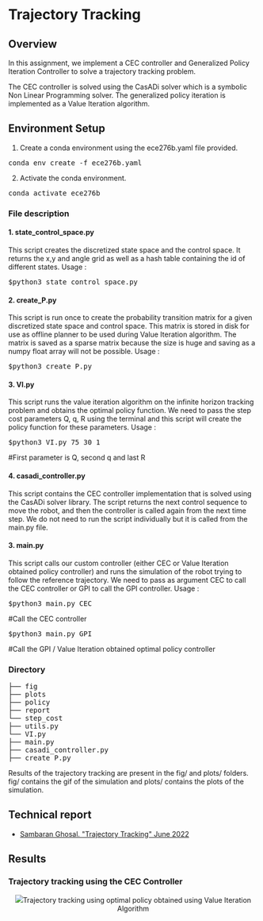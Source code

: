 # Trajectory Tracking

## Overview
In this assignment, we implement a CEC controller and Generalized Policy Iteration Controller to solve a trajectory tracking problem. 

The CEC controller is solved using the CasADi solver which is a symbolic Non Linear Programming solver. 
The generalized policy iteration is implemented as a Value Iteration algorithm.

## Environment Setup

1. Create a conda environment using the ece276b.yaml file provided. 
<pre>conda env create -f ece276b.yaml </pre>
2. Activate the conda environment. 
<pre>conda activate ece276b </pre>

### File description

#### 1. state_control_space.py
This script creates the discretized state space and the control space. It returns the x,y and angle grid as well as a hash table containing the id of different states. Usage : 
<pre>$python3 state_control_space.py</pre> 

#### 2. create_P.py
This script is run once to create the probability transition matrix for a given discretized state space and control space. This matrix is stored in disk for use as offline planner to be used during Value Iteration algorithm. The matrix is saved as a sparse matrix because the size is huge and saving as a numpy float array will not be possible. Usage :
<pre>$python3 create_P.py</pre>

#### 3. VI.py

This script runs the value iteration algorithm on the infinite horizon tracking problem and obtains the optimal policy function. We need to pass the step cost parameters Q, q, R using the terminal and this script will create the policy function for these parameters. Usage : 
<pre>$python3 VI.py 75 30 1</pre> #First parameter is Q, second q and last R

#### 4. casadi_controller.py
This script contains the CEC controller implementation that is solved using the CasADi solver library. The script returns the next control sequence to move the robot, and then the controller is called again from the next time step. We do not need to run the script individually but it is called from the main.py file.

#### 3. main.py

This script calls our custom controller (either CEC or Value Iteration obtained policy controller) and runs the simulation of the robot trying to follow the reference trajectory. We need to pass as argument CEC to call the CEC controller or GPI to call the GPI controller. Usage : 
<pre>$python3 main.py CEC</pre> #Call  the CEC controller
<pre>$python3 main.py GPI</pre> #Call the GPI / Value Iteration obtained optimal policy controller

### Directory 
<pre>
├── fig
├── plots
├── policy
├── report
└── step_cost
├── utils.py
└── VI.py
├── main.py
├── casadi_controller.py
├── create_P.py
</pre>

Results of the trajectory tracking are present in the fig/ and plots/ folders. fig/ contains the gif of the simulation and plots/ contains the plots of the simulation. 

## Technical report
* [Sambaran Ghosal. "Trajectory Tracking" June 2022](report/ECE276B_Trajectory_Tracking.pdf)

## Results 
### Trajectory tracking using the CEC Controller 
<p align='center'>
<img src="fig/animation_CEC_Q7_q5_R2_obs_0.55.gif>
</p>

### Trajectory tracking using optimal policy obtained using Value Iteration Algorithm
<p align='center'>
<img src="fig/animation_GPI_Q75_q30_R1_obs=0.55.gif>
</p>